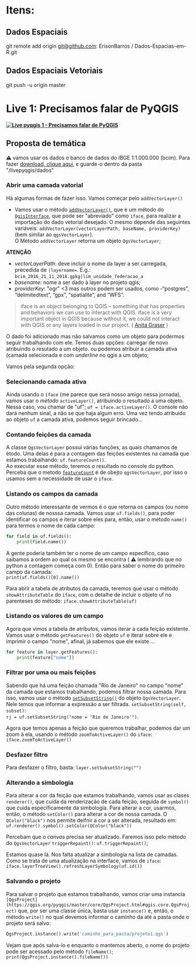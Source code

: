 # Itens:
## Dados Espaciais
git remote add origin git@github.com: ErisonBarros / Dados-Espacias-em-R.git
## Dados Espaciais Vetoriais
 git push -u origin master
# Live 1: Precisamos falar de PyQGIS  
  
**[![Live pyqgis 1 - Precisamos falar de PyQGIS](https://img.youtube.com/vi/sab58zUKr-A/0.jpg)](https://youtu.be/sab58zUKr-A)**  

## Proposta de temática

:warning: vamos usar os dados o banco de dados do IBGE 1:1.000.000 (bcim). Para fazer [download, clique aqui](https://downloads.ibge.gov.br/downloads_geociencias.htm), e guarde-o dentro da pasta "/livepyqgis/dados"  

### Abrir uma camada vatorial  

Há algumas formas de fazer isso. Vamos começar pelo `addVectorLayer()`  

* Vamos usar o método [`addVectorLayer()`](https://qgis.org/pyqgis/master/gui/QgisInterface.html#qgis.gui.QgisInterface.addVectorLayer), que é um método do [`QgisInterface`](https://qgis.org/pyqgis/master/gui/QgisInterface.html#qgis.gui.QgisInterface), que pode ser "abreviado" como `iface`, para realizar a importação do dado vetorial desejado. O mesmo depende das seguintes variáveis: `addVectorLayer(vectorLayerPath, baseName, providerKey)` (bem similar ao `qgsVectorLayer`).  
O Método `addVectorLayer` retorna um objeto `QgsVectorLayer`;  

**ATENÇÃO**

* *vectorLayerPath*: deve incluir o nome da layer a ser carregada, precedida de `|layername=`. E.g.: `bcim_2016_21_11_2018.gpkg|lim_unidade_federacao_a`  
* *basename*: nome a ser dado à layer no projeto qgis;  
* *providerKey*: "ogr" <3 mas outros podem ser usados, como -“postgres”, “delimitedtext”, “gpx”, “spatialite”, and “WFS”.  

> iface is an object belonging to QGIS – something that has properties and behaviors we can use to interact with QGIS. iface is a very important object in QGIS because without it, we could not interact with QGIS or any layers loaded in our project. ( [Anita Graser](https://anitagraser.com/pyqgis-101-introduction-to-qgis-python-programming-for-non-programmers/pyqgis-101-loading-a-vector-layer/) )

O dado foi adicionado mas não salvamos como um objeto para podermos seguir trabalhando com ele. Temos duas opções: carregar de novo atribuindo o resutado a um objeto. ou podemos atribuir a camada ativa (camada selecionada e com *underline* no qgis a um objeto;  

Vamos pela segunda opção:  

### Selecionando camada ativa  

Ainda usando o `ìface` (me parece que será nosso amigo nessa jornada), vamos usar o *método* `activeLayer()`, atribuindo o resultado a uma objeto. Nessa caso, vou chamar de "uf";
`uf = iface.activeLayer()`. O console não dará nenhum sinal, a não se que haja algum erro. Uma vez tendo atribuido ao objeto `uf` a camada ativa, podemos seguir brincado...  

### Contando feições da camada  

A classe `QgsVectorLayer` possui várias funções, as quais chamamos de étodo. Uma delas é para a contagem das feições existentes na camada que estamos trabalhando: `uf.featureCount()`.  
Ao executar esse método, teremos o resultado no console do python. Perceba que o metodo [`featureCount`](https://qgis.org/pyqgis/master/core/QgsVectorLayer.html?highlight=qgsvectorlayer#qgis.core.QgsVectorLayer.featureCount) é de obejto `qgsVectorLayer`, por isso o usamos sem a necessidade de usar o `iface`.  

### Listando os campos da camada

Outro método interessante de vermos é o que retorna os campos (ou nome das colunas) de nosssa camada. Vamos usar `uf.fields()`, para poder identificar os campos e iterar sobre eles para, então, usar o método `name()` para termos o nome de cada campo:  

```python
for field in uf.fields():
    print(field.name())
```  

A gente poderia também ter o nome de um campo específico, caso saibamos a ordem ao qual os mesmo se encontra ( :warning: lembrando que no python a contagem começa com 0). Então para saber o nome do primeiro campo da camada:  
`print(uf.fields()[0].name())`  

Para abrir a tabela de atributos da camada, teremos que usar o método `showAttributeTable` do `iface`, com o detalhe de incluir o objeto uf no parenteses do método:
`iface.showAttributeTable(uf)`  

### Listando os valores de um campo  

Agora que vimos a tabela de atributos, vamos iterar a cada feição existente. Vamos usar o método `getFeatures()` do objeto `uf` e iterar sobre ele e imprimir o campo "nome", afinal, já sabemos que ele existe....

```python
for feature in layer.getFeatures():
    print(feature["nome"])

```  

### Filtrar por uma ou mais feições  

Sabendo que há uma feição chamada "Rio de Janeiro" no campo "nome" da camada que estamos trabalhando, podemos filtrar nossa camada. Para isso, vamos usar o método [`setSubsetString()`](https://qgis.org/pyqgis/master/core/QgsVectorLayer.html?highlight=setsubsetstring#qgis.core.QgsVectorLayer.setSubsetString) do objeto `QgsVectorLayer`. Nele temos que informar a expressão a ser filtrada.
`setSubsetString(self, subset)`:  
`rj = uf.setSubsetString("nome = 'Rio de Janeiro'")`.

Agora que temos apenas a feição que queremos trabalhar, podemos dar um zoom à ela, usando o método `zoomToActiveLayer()` do `iface`:  
`iface.zoomToActiveLayer()`  

### Desfazer filtro

Para desfazer o filtro, basta:
`layer.setSubsetString("")`

### Alterando a simbologia

Para alterar a cor da feição que estamos trabalhando, vamos usar as clases `renderer()`, que cuida da renderização de cada feição, seguida de `symbol()` que cuida específicamente da simbologia. Para alterar a cor, usarmos, então, o método `setColor()` para alterar a cor de nossa camada. O `QColor("black")` nos permite deifnir a cor a ser alterada, resultado em:   `uf.renderer().symbol().setColor(QColor("black"))`  

Percebam que o *canvas* precisa ser atualizado. Faremos isso pelo método do `QgsVectorLayer` `triggerRepaint()`: `uf.triggerRepaint()`;  

Estamos quase lá. Nos falta atualizar a simbologia na lista de camadas. Como se trata de uma atualização na interface, vamos de `iface`:  
`iface.layerTreeView().refreshLayerSymbology(uf.id())`  
  
### Salvando o projeto  
  
Para salvar o projeto que estamos trabalhando, vamos criar uma instancia `[QgsProject](https://qgis.org/pyqgis/master/core/QgsProject.html#qgis.core.QgsProject)` que, por ser uma classe única, basta usar `instance()` e, então, o método `write()` no qual devemos informar o caminho da até a pasta onde o projeto será salvo:  

```python
QgsProject.instance().write('caminho_para_pasta/projeto1.qgs')
```  

Vejam que após salva-lo e enquanto o mantemos aberto, o nome do projeto pode ser acessado pelo método `fileName()`;  
`print(QgsProject.instance().fileName())`  

